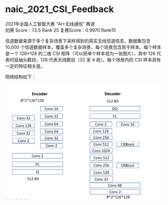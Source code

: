 # naic_2021_CSI_Feedback
2021年全国人工智能大赛 “AI+无线通信” 赛道  
初赛 Score：72.5  Rank 25   复赛Score：0.9970  Rank15  

信道数据来源于多个复杂场景下采样得到的真实无线信道信息，数据集包含 10,000 个信道数据样本，覆盖多个复杂场景，每个场景包含若干样本。每个样本是一个 126*128 的二维 CSI 矩阵（可以把单个样本视为一张图片），其中 126 代表时延抽头数目，128 代表天线数目（32 发 4 收）。每个场景内的 CSI 样本具有一定的特征相关度。  

网络结构如下：

![Aaron Swartz](network.png)
